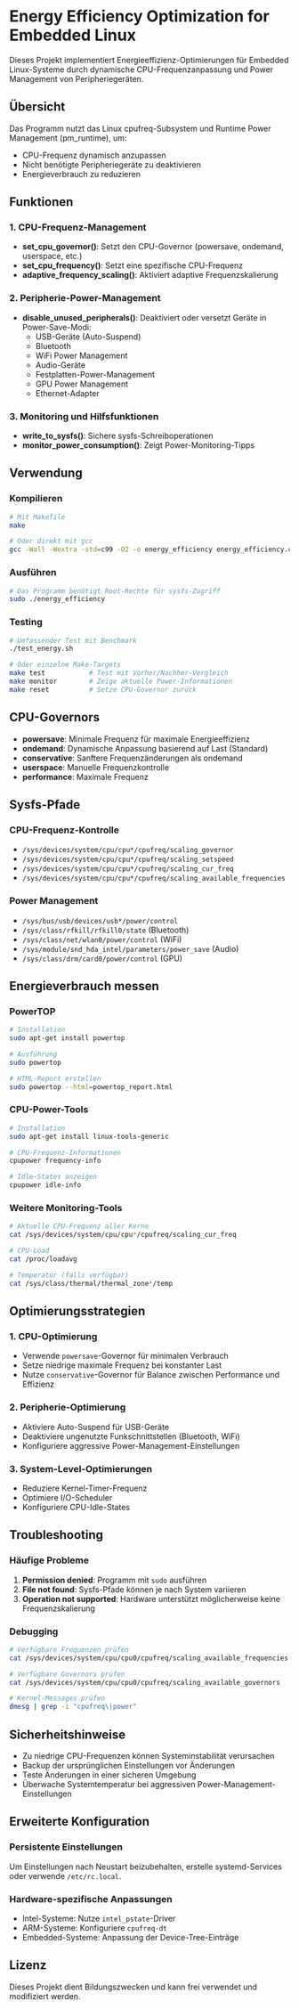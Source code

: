 # Energy Efficiency Optimization for Embedded Linux

Dieses Projekt implementiert Energieeffizienz-Optimierungen für Embedded Linux-Systeme durch dynamische CPU-Frequenzanpassung und Power Management von Peripheriegeräten.

## Übersicht

Das Programm nutzt das Linux cpufreq-Subsystem und Runtime Power Management (pm_runtime), um:
- CPU-Frequenz dynamisch anzupassen
- Nicht benötigte Peripheriegeräte zu deaktivieren
- Energieverbrauch zu reduzieren

## Funktionen

### 1. CPU-Frequenz-Management
- **set_cpu_governor()**: Setzt den CPU-Governor (powersave, ondemand, userspace, etc.)
- **set_cpu_frequency()**: Setzt eine spezifische CPU-Frequenz
- **adaptive_frequency_scaling()**: Aktiviert adaptive Frequenzskalierung

### 2. Peripherie-Power-Management
- **disable_unused_peripherals()**: Deaktiviert oder versetzt Geräte in Power-Save-Modi:
  - USB-Geräte (Auto-Suspend)
  - Bluetooth
  - WiFi Power Management
  - Audio-Geräte
  - Festplatten-Power-Management
  - GPU Power Management
  - Ethernet-Adapter

### 3. Monitoring und Hilfsfunktionen
- **write_to_sysfs()**: Sichere sysfs-Schreiboperationen
- **monitor_power_consumption()**: Zeigt Power-Monitoring-Tipps

## Verwendung

### Kompilieren
```bash
# Mit Makefile
make

# Oder direkt mit gcc
gcc -Wall -Wextra -std=c99 -O2 -o energy_efficiency energy_efficiency.c
```

### Ausführen
```bash
# Das Programm benötigt Root-Rechte für sysfs-Zugriff
sudo ./energy_efficiency
```

### Testing
```bash
# Umfassender Test mit Benchmark
./test_energy.sh

# Oder einzelne Make-Targets
make test           # Test mit Vorher/Nachher-Vergleich
make monitor        # Zeige aktuelle Power-Informationen
make reset          # Setze CPU-Governor zurück
```

## CPU-Governors

- **powersave**: Minimale Frequenz für maximale Energieeffizienz
- **ondemand**: Dynamische Anpassung basierend auf Last (Standard)
- **conservative**: Sanftere Frequenzänderungen als ondemand
- **userspace**: Manuelle Frequenzkontrolle
- **performance**: Maximale Frequenz

## Sysfs-Pfade

### CPU-Frequenz-Kontrolle
- `/sys/devices/system/cpu/cpu*/cpufreq/scaling_governor`
- `/sys/devices/system/cpu/cpu*/cpufreq/scaling_setspeed`
- `/sys/devices/system/cpu/cpu*/cpufreq/scaling_cur_freq`
- `/sys/devices/system/cpu/cpu*/cpufreq/scaling_available_frequencies`

### Power Management
- `/sys/bus/usb/devices/usb*/power/control`
- `/sys/class/rfkill/rfkill0/state` (Bluetooth)
- `/sys/class/net/wlan0/power/control` (WiFi)
- `/sys/module/snd_hda_intel/parameters/power_save` (Audio)
- `/sys/class/drm/card0/power/control` (GPU)

## Energieverbrauch messen

### PowerTOP
```bash
# Installation
sudo apt-get install powertop

# Ausführung
sudo powertop

# HTML-Report erstellen
sudo powertop --html=powertop_report.html
```

### CPU-Power-Tools
```bash
# Installation
sudo apt-get install linux-tools-generic

# CPU-Frequenz-Informationen
cpupower frequency-info

# Idle-States anzeigen
cpupower idle-info
```

### Weitere Monitoring-Tools
```bash
# Aktuelle CPU-Frequenz aller Kerne
cat /sys/devices/system/cpu/cpu*/cpufreq/scaling_cur_freq

# CPU-Load
cat /proc/loadavg

# Temperatur (falls verfügbar)
cat /sys/class/thermal/thermal_zone*/temp
```

## Optimierungsstrategien

### 1. CPU-Optimierung
- Verwende `powersave`-Governor für minimalen Verbrauch
- Setze niedrige maximale Frequenz bei konstanter Last
- Nutze `conservative`-Governor für Balance zwischen Performance und Effizienz

### 2. Peripherie-Optimierung
- Aktiviere Auto-Suspend für USB-Geräte
- Deaktiviere ungenutzte Funkschnittstellen (Bluetooth, WiFi)
- Konfiguriere aggressive Power-Management-Einstellungen

### 3. System-Level-Optimierungen
- Reduziere Kernel-Timer-Frequenz
- Optimiere I/O-Scheduler
- Konfiguriere CPU-Idle-States

## Troubleshooting

### Häufige Probleme

1. **Permission denied**: Programm mit `sudo` ausführen
2. **File not found**: Sysfs-Pfade können je nach System variieren
3. **Operation not supported**: Hardware unterstützt möglicherweise keine Frequenzskalierung

### Debugging
```bash
# Verfügbare Frequenzen prüfen
cat /sys/devices/system/cpu/cpu0/cpufreq/scaling_available_frequencies

# Verfügbare Governors prüfen
cat /sys/devices/system/cpu/cpu0/cpufreq/scaling_available_governors

# Kernel-Messages prüfen
dmesg | grep -i "cpufreq\|power"
```

## Sicherheitshinweise

- Zu niedrige CPU-Frequenzen können Systeminstabilität verursachen
- Backup der ursprünglichen Einstellungen vor Änderungen
- Teste Änderungen in einer sicheren Umgebung
- Überwache Systemtemperatur bei aggressiven Power-Management-Einstellungen

## Erweiterte Konfiguration

### Persistente Einstellungen
Um Einstellungen nach Neustart beizubehalten, erstelle systemd-Services oder verwende `/etc/rc.local`.

### Hardware-spezifische Anpassungen
- Intel-Systeme: Nutze `intel_pstate`-Driver
- ARM-Systeme: Konfiguriere `cpufreq-dt`
- Embedded-Systeme: Anpassung der Device-Tree-Einträge

## Lizenz

Dieses Projekt dient Bildungszwecken und kann frei verwendet und modifiziert werden.
